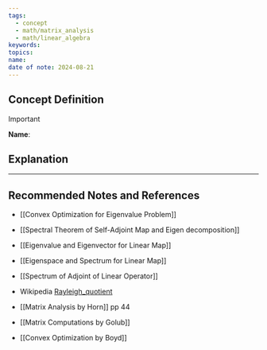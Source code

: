 ```yaml
---
tags:
  - concept
  - math/matrix_analysis
  - math/linear_algebra
keywords: 
topics: 
name: 
date of note: 2024-08-21
---
```


## Concept Definition

>[!important]
>**Name**: 



## Explanation





-----------
##  Recommended Notes and References

- [[Convex Optimization for Eigenvalue Problem]]

- [[Spectral Theorem of Self-Adjoint Map and Eigen decomposition]]
- [[Eigenvalue and Eigenvector for Linear Map]]
- [[Eigenspace and Spectrum for Linear Map]]
- [[Spectrum of Adjoint of Linear Operator]]



- Wikipedia [Rayleigh_quotient](https://en.wikipedia.org/wiki/Rayleigh_quotient)
- [[Matrix Analysis by Horn]] pp 44
- [[Matrix Computations by Golub]]
- [[Convex Optimization by Boyd]]